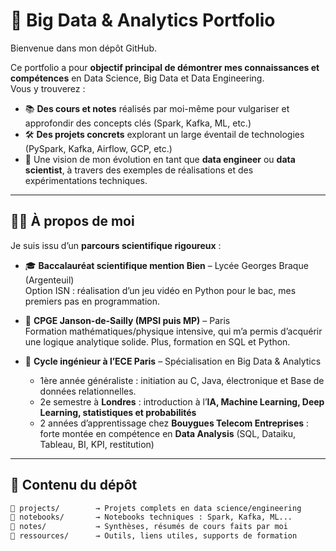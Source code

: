 # 🧠 Big Data & Analytics Portfolio

Bienvenue dans mon dépôt GitHub.

Ce portfolio a pour **objectif principal de démontrer mes connaissances et compétences** en Data Science, Big Data et Data Engineering.  
Vous y trouverez :

- 📚 **Des cours et notes** réalisés par moi-même pour vulgariser et approfondir des concepts clés (Spark, Kafka, ML, etc.)
- 🛠️ **Des projets concrets** explorant un large éventail de technologies (PySpark, Kafka, Airflow, GCP, etc.)
- 🎯 Une vision de mon évolution en tant que **data engineer** ou **data scientist**, à travers des exemples de réalisations et des expérimentations techniques.

---

## 👨‍🎓 À propos de moi

Je suis issu d’un **parcours scientifique rigoureux** :

- 🎓 **Baccalauréat scientifique mention Bien** – Lycée Georges Braque (Argenteuil)  
  Option ISN : réalisation d’un jeu vidéo en Python pour le bac, mes premiers pas en programmation.
  
- 🧠 **CPGE Janson-de-Sailly (MPSI puis MP)** – Paris  
  Formation mathématiques/physique intensive, qui m’a permis d’acquérir une logique analytique solide.
  Plus, formation en SQL et Python. 

- 💼 **Cycle ingénieur à l’ECE Paris** – Spécialisation en Big Data & Analytics  
  - 1ère année généraliste : initiation au C, Java, électronique et Base de données relationnelles. 
  - 2e semestre à **Londres** : introduction à l’**IA, Machine Learning, Deep Learning, statistiques et probabilités**
  - 2 années d’apprentissage chez **Bouygues Telecom Entreprises** : forte montée en compétence en **Data Analysis** (SQL, Dataiku, Tableau, BI, KPI, restitution)

---

## 📂 Contenu du dépôt

```bash
📁 projects/        → Projets complets en data science/engineering
📁 notebooks/       → Notebooks techniques : Spark, Kafka, ML...
📁 notes/           → Synthèses, résumés de cours faits par moi
📁 ressources/      → Outils, liens utiles, supports de formation
